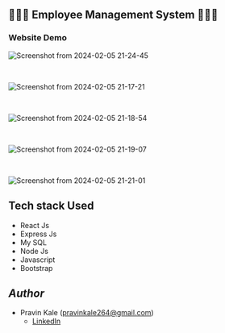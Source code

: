 ## 👨🏻‍💼 Employee Management System 👩🏻‍💼
### Website Demo

<div>
  
![Screenshot from 2024-02-05 21-24-45](https://github.com/Pravinkale264/Employee_Management_system/assets/91412104/23796c10-e49f-49a3-b9e9-3ad5bf6b840f)

<br>
  
![Screenshot from 2024-02-05 21-17-21](https://github.com/Pravinkale264/Employee_Management_system/assets/91412104/509a497b-54a9-4730-a766-65c42d1b21c8)

<br>

![Screenshot from 2024-02-05 21-18-54](https://github.com/Pravinkale264/Employee_Management_system/assets/91412104/56524217-b878-4ed5-9564-75ab69d8ff81)


<br>

![Screenshot from 2024-02-05 21-19-07](https://github.com/Pravinkale264/Employee_Management_system/assets/91412104/59a03459-c7a7-495c-b151-3cb613f2cc30)

<br>

![Screenshot from 2024-02-05 21-21-01](https://github.com/Pravinkale264/Employee_Management_system/assets/91412104/87b050e4-2a1b-4e70-ba0c-e1f2ca45dc77)

</div>

## Tech stack Used

- React Js
- Express Js
- My SQL
- Node Js
- Javascript
- Bootstrap


## *Author*

* Pravin Kale (pravinkale264@gmail.com)
  - [LinkedIn](https://www.linkedin.com/in/pravin-kale-b07a901ba/)

